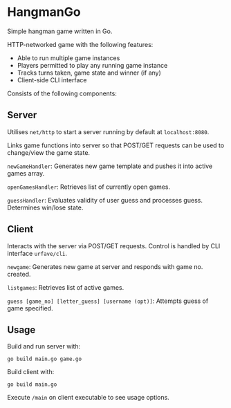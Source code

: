 # HangmanGo
Simple hangman game written in Go.

HTTP-networked game with the following features:
- Able to run multiple game instances
- Players permitted to play any running game instance
- Tracks turns taken, game state and winner (if any)
- Client-side CLI interface

Consists of the following components:

## Server
Utilises `net/http` to start a server running by default at `localhost:8080`. 

Links game functions into server so that POST/GET requests can be used to change/view the game state. 

`newGameHandler`: Generates new game template and pushes it into active games array.

`openGamesHandler`: Retrieves list of currently open games.

`guessHandler`: Evaluates validity of user guess and processes guess. Determines win/lose state.


## Client

Interacts with the server via POST/GET requests. Control is handled by CLI interface `urfave/cli`.

`newgame`: Generates new game at server and responds with game no. created.

`listgames`: Retrieves list of active games.

`guess [game_no] [letter_guess] [username (opt)]`: Attempts guess of game specified.


## Usage 

Build and run server with:
```
go build main.go game.go
```

Build client with:
```
go build main.go
```

Execute `/main` on client executable to see usage options.




